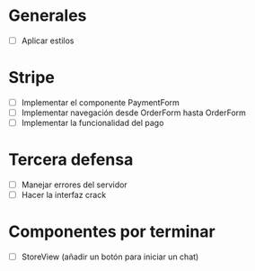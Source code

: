 # Generales
- [ ] Aplicar estilos

# Stripe
- [ ] Implementar el componente PaymentForm
- [ ] Implementar navegación desde OrderForm hasta OrderForm
- [ ] Implementar la funcionalidad del pago

# Tercera defensa
- [ ] Manejar errores del servidor
- [ ] Hacer la interfaz crack

# Componentes por terminar
- [ ] StoreView (añadir un botón para iniciar un chat)
